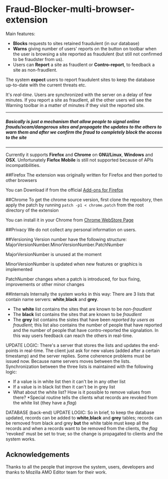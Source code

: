 # Fraud-Blocker-multi-browser-extension
Main features:
* **Blocks** requests to sites retained fraudulent (in our database) 
* **Warns** giving number of users' reports on the button on toolbar when the user is browsing a site reported as fraudulent (but still not confirmed to be fraudster from us).
* Users can **Report** a site as fraudlent or **Contro-report**, to feedback a site as non-fraudlent.


The system **expect** users to report fraudulent sites to keep the database up-to-date with the current threats etc.

It's *real-time*. Users are synchronized with the server on a delay of few minutes. If you report a site as fraudlent, all the other users will see the Warning toolbar in a matter of minutes if they visit the reported site.

___
##### Basically is just a mechanism that allow people to signal online frauds/scam/dangerous sites and propagate the updates to the others to warn them and after we confirm the fraud to completely block the access to the site
___

Currently it supports **Firefox** and **Chrome** on **GNU/Linux**, **Windows** and **OSX**. Unfortunately **Fiefox Mobile** is still not supported because of APIs incompatibilities.


##Firefox
The extension was originally written for Firefox and then ported to other browsers

You can Download if from the official [Add-ons for Firefox](https://addons.mozilla.org/en-US/firefox/addon/fraud-blocker/)


##Chrome
To get the chrome source version, first clone the repository, then apply the patch by running `patch -p1 < chrome.patch` from the root directory of the extension

You can install it in your Chrome from [Chrome WebStore Page](https://chrome.google.com/webstore/detail/fraud-blocker/mbkgkcnibjdpieobolniabeakmlpfhhk)

##Privacy
We do not collect any personal information on users.

##Versioning
Version number have the following structure: MajorVersionNumber.MinorVersionNumber.PatchNumber

MajorVersionNumber is unused at the moment

MinorVersionNumber is updated when new features or graphics is implemented

PatchNumber changes when a patch is introduced, for bux fixing, improvements or other minor changes


##Internals
Internally the system works in this way: 
There are 3 lists that contain name servers: **white**,**black** and **grey**.
* The **white** list contains the sites that are known to be *non-fraudlent*
* The **black** list contains the sites that are known to be *fraudlent*
* The **grey** list contains the sistes that have been *reported by users as fraudlent*; this list also contains the number of people that have reported and the number of people that have contro-reported the signalation. In this way users feedback can reach the others in real-time.

UPDATE LOGIC:
There's a server that stores the lists and updates the end-points in real-time.
The client just ask for new values (added after a certain timestamp) and the server replies.
Some coherence problems must be issued now. Because name servers moves between the lists.
Synchronization between the three lists is maintained with the following logic:
* If a value is in white list then it can't be in any other list
* If a value is in black list then it can't be in grey list
* What about the white list? How is it possible to remove values from there?
  *Special routine tells the clients what records are revoked from the white list (they have a _flag_)


DATABASE (back-end) UPDATE LOGIC:
So in brief, to keep the database updated, records can be added to **white**,**black** and **grey** tables;
records can be removed from black and grey **but** the white table must keep all the records and when a records want to be removed from the clients, the _flag_ 'revoked' must be set to true; so the change is propagated to clients and the system works.


## Acknowledgements
Thanks to all the people that improve the system, users, developers and thanks to Mozilla AMO Editor team for their work.

